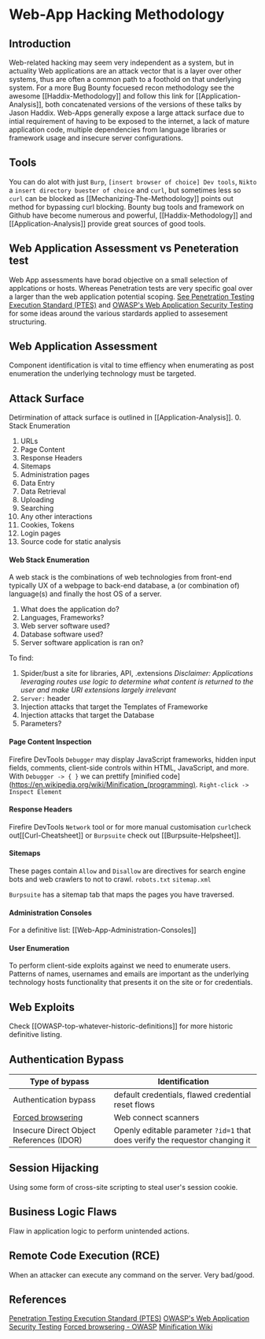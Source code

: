 # Web-App Hacking Methodology
## Introduction

Web-related hacking may seem very independent as a system, but in actuality Web applications are an attack vector that is a layer over other systems, thus are often a common path to a foothold on that underlying system. For a more Bug Bounty focuesed recon methodology see the awesome [[Haddix-Methodology]] and follow this link for [[Application-Analysis]], both concatenated versions of the versions of these talks by Jason Haddix. Web-Apps generally expose a large attack surface due to intial requirement of having to be exposed to the internet, a lack of mature application code, multiple dependencies from language libraries or framework usage and insecure server configurations.

## Tools
You can do alot with just `Burp`, `[insert browser of choice] Dev tools`, `Nikto` a `insert directory buester of choice` and `curl`, but sometimes less so `curl` can be blocked as [[Mechanizing-The-Methodology]] points out method for bypassing curl blocking. Bounty bug tools and framework on Github have become numerous and powerful, [[Haddix-Methodology]] and [[Application-Analysis]] provide great sources of good tools.

## Web Application Assessment vs Peneteration test
Web App assessments have borad objective on a small selection of applcations or hosts. Whereas Penetration tests are very specific goal over  a larger than the web application potential scoping. [See Penetration Testing Execution Standard (PTES)](http://www.pentest-standard.org/index.php/Main_Page) and [OWASP's Web Application Security Testing](https://owasp.org/www-project-web-security-testing-guide/) for some ideas around the various stardards applied to assesement structuring.

## Web Application Assessment
Component identification is vital to time effiency when enumerating as post enumeration the underlying technology must be targeted.

## Attack Surface
Detirmination of attack surface is outlined in [[Application-Analysis]].
0. Stack Enumeration
1. URLs
2. Page Content
3. Response Headers
4. Sitemaps
5. Administration pages
6. Data Entry
7. Data Retrieval
8. Uploading
9. Searching
10. Any other interactions
11. Cookies, Tokens
12. Login  pages
13. Source code for static analysis

#### Web Stack Enumeration
A web stack is the combinations of web technologies from front-end typically UX of a webpage to back-end database, a (or combination of) language(s) and finally the host OS of a server.

1. What does the application do?
2. Languages, Frameworks?
3. Web server software used?
4. Database software used?
5. Server software application is ran on?

To find: 
1. Spider/bust a site for libraries, API, .extensions
*Disclaimer: Applications leveraging routes use logic to determine what content is returned to the user and make URI extensions largely irrelevant*
2. `Server:` header
3. Injection attacks that target the Templates of Frameworke
4. Injection attacks that target the Database
5. Parameters?

#### Page Content Inspection 
Firefire DevTools `Debugger` may display JavaScript frameworks, hidden input fields, comments, client-side controls within HTML, JavaScript, and more. With `Debugger -> { }` we can prettify [minified code](https://en.wikipedia.org/wiki/Minification_(programming). `Right-click -> Inspect Element`

#### Response Headers
Firefire DevTools `Network` tool or for more manual customisation `curl`check out[[Curl-Cheatsheet]] or `Burpsuite` check out [[Burpsuite-Helpsheet]].

#### Sitemaps
These pages contain `Allow` and `Disallow` are directives for search engine bots and web crawlers to not to crawl.
`robots.txt` 
`sitemap.xml`

`Burpsuite` has a sitemap tab that maps the pages you have traversed.

#### Administration Consoles
For a definitive list: [[Web-App-Administration-Consoles]]


#### User Enumeration
To perform client-side exploits against we need to enumerate users. Patterns of names, usernames and emails are important as the underlying technology hosts functionality that presents it on the site or for credentials.


## Web Exploits
Check [[OWASP-top-whatever-historic-definitions]] for more historic definitive listing.


## Authentication Bypass

Type of bypass | Identification 
--- | ---
Authentication bypass | default credentials, flawed credential reset flows
[Forced browsering](https://owasp.org/www-community/attacks/Forced_browsing) | Web connect scanners
Insecure Direct Object References (IDOR) | Openly editable parameter `?id=1` that does verify the requestor changing it

## Session Hijacking
Using some form of cross-site scripting to steal user's session cookie.

## Business Logic Flaws
Flaw in application logic to perform unintended actions.

## Remote Code Execution (RCE)
When an attacker can execute any command on the server. Very bad/good.


## References

[Penetration Testing Execution Standard (PTES)](http://www.pentest-standard.org/index.php/Main_Page)
[OWASP's Web Application Security Testing](https://owasp.org/www-project-web-security-testing-guide/)
[Forced browsering - OWASP](https://owasp.org/www-community/attacks/Forced_browsing)
[Minification Wiki](https://en.wikipedia.org/wiki/Minification_(programming))